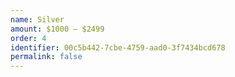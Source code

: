 ```yaml
---
name: Silver
amount: $1000 – $2499
order: 4
identifier: 00c5b442-7cbe-4759-aad0-3f7434bcd678
permalink: false
---
```

